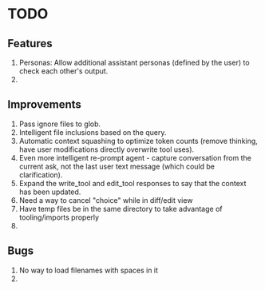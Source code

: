 # TODO

## Features

1. Personas: Allow additional assistant personas (defined by the user) to check each other's output.
2.

## Improvements

1. Pass ignore files to glob.
2. Intelligent file inclusions based on the query.
3. Automatic context squashing to optimize token counts (remove thinking, have user modifications directly overwrite tool uses).
4. Even more intelligent re-prompt agent - capture conversation from the current ask, not the last user text message (which could be clarification).
5. Expand the write_tool and edit_tool responses to say that the context has been updated.
6. Need a way to cancel "choice" while in diff/edit view
7. Have temp files be in the same directory to take advantage of tooling/imports properly
8. 

## Bugs

1. No way to load filenames with spaces in it
2. 
